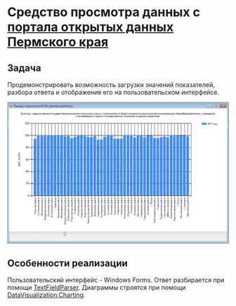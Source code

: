 # Средство просмотра данных с [портала открытых данных Пермского края](http://opendata.permkrai.ru/opendata/)

## Задача
Продемонстрировать возможность загрузки значений показателей, разбора ответа и отображения его на пользовательском интерфейсе.

![Доля лиц, сдавших единый государственный экзамен по русскому языку и математике, в общей численности выпускников муниципальных общеобразовательных учреждений, участвовавших в едином государственном экзамене по данным предметам](/ExamsSample.png?raw=true)

## Особенности реализации
Пользовательский интерфейс - Windows Forms. Ответ разбирается при помощи [TextFieldParser](https://msdn.microsoft.com/ru-ru/library/microsoft.visualbasic.fileio.textfieldparser%28v=vs.110%29.aspx). Диаграммы строятся при помощи [DataVisualization.Charting](https://code.msdn.microsoft.com/Samples-Environments-for-b01e9c61). 